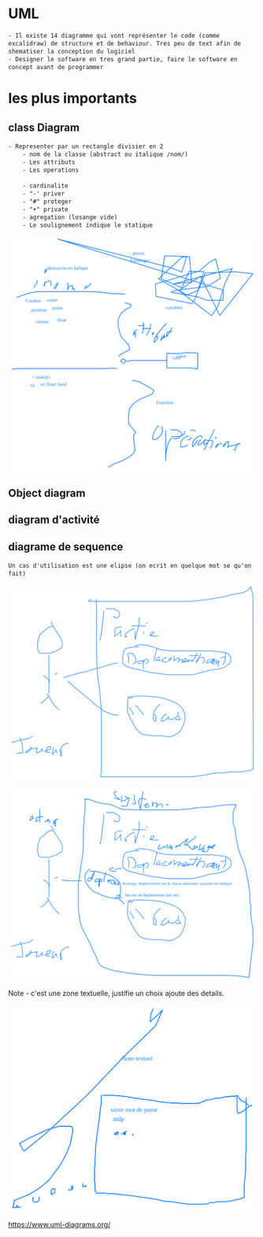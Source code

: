 # UML
    - Il existe 14 diagramme qui vont représenter le code (comme excalidraw) de structure et de behaviour. Tres peu de text afin de shematiser la conception du logiciel 
    - Designer le software en tres grand partie, faire le software en concept avant de programmer

# les plus importants 
## class Diagram
    - Representer par un rectangle divisier en 2
        - nom de la classe (abstract ou italique /nom/)
        - Les attributs 
        - Les operations
        
        - cardinalite 
        - "-' priver
        - "#" proteger
        - "+" private
        - agregation (losange vide)
        - Le soulignement indique le statique


![](Uml.m\60a051d3-cedf-3305-7c0b-07b0cec9034b.svg)



## Object diagram
## diagram d'activité
## diagrame de sequence


    Un cas d'utilisation est une elipse (on ecrit en quelque mot se qu'on fait)

![](Uml.m\22e0951a-8276-509f-2b78-622a73030000.svg)



![](Uml.m\c2f4135f-2763-d67d-7a0e-5413ac82f093.svg)

Note
    - c'est une zone textuelle, justifie un choix ajoute des details.


![](Uml.m\025a6cd9-2ad9-c979-9502-7ef39c5e1b6b.svg)




https://www.uml-diagrams.org/